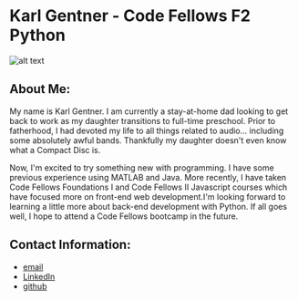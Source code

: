 # Karl Gentner - Code Fellows F2 Python

![alt text](https://myspace.com/116010290/mixes/classic-my-photos-366434/photo/94131230)

## About Me:

My name is Karl Gentner. I am currently a stay-at-home dad looking to get back to work as my daughter transitions to full-time preschool. Prior to fatherhood, I had devoted my life to all things related to audio... including some absolutely awful bands. Thankfully my daughter doesn't even know what a Compact Disc is. 


Now, I'm excited to try something new with programming. I have some previous experience using MATLAB and Java. More recently, I have taken Code Fellows Foundations I and Code Fellows II Javascript courses which have focused more on front-end web development.I'm looking forward to learning a little more about back-end development with Python. If all goes well, I hope to attend a Code Fellows bootcamp in the future.


## Contact Information:

* [email](gentnerkarl@gmail.com)
* [LinkedIn](https://www.linkedin.com/in/karlgentner)
* [github](https://github.com/kgentner)


